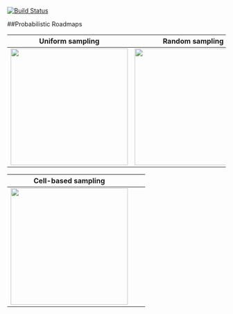 [![Build Status](https://travis-ci.org/etsardou/ogm_path_planning.svg?branch=master)](https://travis-ci.org/etsardou/ogm_path_planning)

##Probabilistic Roadmaps

| Uniform sampling | Random sampling | Halton-based sampling |
|---|---|---|
| <img src="https://raw.githubusercontent.com/wiki/etsardou/ogm_path_planning/uniform.gif" width="270"> | <img src="https://raw.githubusercontent.com/wiki/etsardou/ogm_path_planning/random.gif" width="270"> | <img src="https://raw.githubusercontent.com/wiki/etsardou/ogm_path_planning/halton.gif" width="270"> |

| Cell-based sampling | | |
|---|---|---|
| <img src="https://raw.githubusercontent.com/wiki/etsardou/ogm_path_planning/cell_based_prm.gif" width="270"> | | | 





